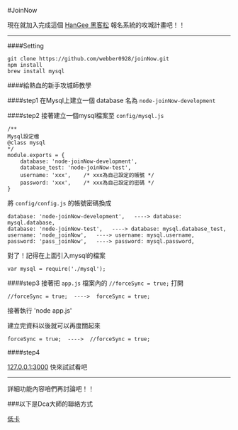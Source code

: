 #JoinNow

現在就加入完成這個 [HanGee 黑客松](http://hackathon.tw/) 報名系統的攻城計畫吧！！

---

####Setting

	git clone https://github.com/webber0928/joinNow.git
	npm install
	brew install mysql

####給熱血的新手攻城師教學 

####step1
在Mysql上建立一個 database 名為 `node-joinNow-development`

####step2
接著建立一個mysql檔案至 ``config/mysql.js``

	/**
	Mysql設定檔
	@class mysql
	*/
	module.exports = {
		database: 'node-joinNow-development',
		database_test: 'node-joinNow-test',
		username: 'xxx',	/* xxx為自己設定的帳號 */
		password: 'xxx',	/* xxx為自己設定的密碼 */
	}

將 `config/config.js` 的帳號密碼換成
  
  	database: 'node-joinNow-development',   ----> database: mysql.database,
  	database: 'node-joinNow-test',   ----> database: mysql.database_test,
	username: 'node_joinNow',   ----> username: mysql.username,
	password: 'pass_joinNow',   ----> password: mysql.password,	

對了！記得在上面引入mysql的檔案

	var mysql = require('./mysql');

####step3
接著把 `app.js` 檔案內的 `//forceSync = true;` 打開

  	//forceSync = true;  ---->  forceSync = true;

接著執行 'node app.js'

建立完資料以後就可以再度關起來

  	forceSync = true;  ---->  //forceSync = true;

####step4	

[127.0.0.1:3000](http://127.0.0.1:3000) 快來試試看吧

---

詳細功能內容咱們再討論吧！！

###以下是Dca大師的聯絡方式

[低卡](https://www.facebook.com/dca.hsu)
